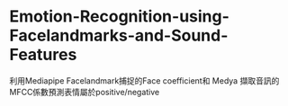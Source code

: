 # Emotion-Recognition-using-Facelandmarks-and-Sound-Features
利用Mediapipe Facelandmark捕捉的Face coefficient和 Medya 擷取音訊的MFCC係數預測表情屬於positive/negative
